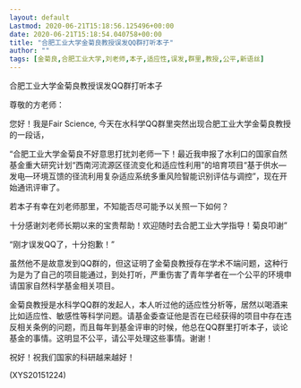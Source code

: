 ```yaml
---
layout: default
Lastmod: 2020-06-21T15:18:56.125496+00:00
date: 2020-06-21T15:18:54.040758+00:00
title: "合肥工业大学金菊良教授误发QQ群打听本子"
author: ""
tags: [金菊良,合肥工业大学,刘老师,本子,适应性,误发,群里,教授,公平,新语丝]
---
```


合肥工业大学金菊良教授误发QQ群打听本子

尊敬的方老师：

您好！我是Fair Science, 今天在水科学QQ群里突然出现合肥工业大学金菊良教授的一段话，

“合肥工业大学金菊良不好意思打扰刘老师一下！最近我申报了水利口的国家自然基金重大研究计划“西南河流源区径流变化和适应性利用”的培育项目“基于供水—发电—环境互馈的径流利用复杂适应系统多重风险智能识别评估与调控”，现在开始通讯评审了。

若本子有幸在刘老师那里，不知能否尽可能予以关照一下如何？

十分感谢刘老师长期以来的宝贵帮助！欢迎随时去合肥工业大学指导！菊良叩谢”

“刚才误发QQ了，十分抱歉！”

虽然他不是故意发到QQ群的，但这证明了金菊良教授存在学术不端问题，这种行为是为了自己的项目能通过，到处打听，严重伤害了青年学者在一个公平的环境申请国家自然科学基金相关项目。

金菊良教授是水科学QQ群的发起人，本人听过他的适应性分析等，居然以喝酒来比如适应性、敏感性等科学问题。请基金委查证他是否在已经获得的项目中存在违反相关条例的问题，而且每年到基金评审的时候，他总在QQ群里打听本子，谈论基金的事情。这明显不公平，请公平处理这些事情。谢谢！

祝好！祝我们国家的科研越来越好！

(XYS20151224)

